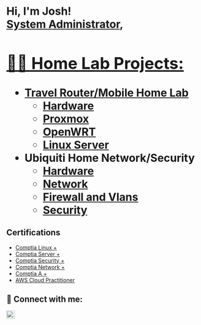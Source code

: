 <h1>Hi, I'm Josh! <br/><a href="https://github.com/JoshChristman">System Administrator</a>, <a href="https://www.linkedin.com/in/joshua-christman-ak//">
<h2>👨‍💻 Home Lab Projects:</h2>

- <b>Travel Router/Mobile Home Lab</b>
  - [Hardware](https://github.com/JoshChristman/MobileHomeLab?tab=readme-ov-file)
  - [Proxmox](https://github.com/JoshChristman/MobileHomeLab?tab=readme-ov-file)
  - [OpenWRT](https://github.com/JoshChristman/MobileHomeLab?tab=readme-ov-file)
  - [Linux Server](https://github.com/JoshChristman/MobileHomeLab?tab=readme-ov-file)
- <b>Ubiquiti Home Network/Security</b>
  - [Hardware](https://github.com/joshmadakor1/Sentinel-Lab)
  - [Network](https://github.com/joshmadakor1/Jwipe.PowerShell)
  - [Firewall and Vlans](https://github.com/joshmadakor1/AD_PS)
  - [Security](https://github.com/joshmadakor1/PowerShell-Integrity-FIM)

<h2>Certifications</h2>

- [Comptia Linux +](https://www.certmetrics.com/comptia/public/verification.aspx?code=CWC2VXQVL79LFS9L)
- [Comptia Server +](https://www.certmetrics.com/comptia/public/verification.aspx?code=K0KVGCJ8BVPPFB97)
- [Comptia Security +](https://www.certmetrics.com/comptia/public/verification.aspx?code=JXPSWNKV3V56VWWB)
- [Comptia Network +](https://www.certmetrics.com/comptia/public/verification.aspx?code=1YBDGV50E4KPVHGQ)
- [Comptia A +](https://www.certmetrics.com/comptia/public/verification.aspx?code=3646TWL83Q3PV35T)
- [AWS Cloud Practitioner](https://cp.certmetrics.com/amazon/en/public/verify/credential/HKTSPSDBFERQQYSG)

<h2> 🤳 Connect with me:</h2>

[<img align="left" alt="Joshchristman | LinkedIn" width="22px" src="https://cdn.jsdelivr.net/npm/simple-icons@v3/icons/linkedin.svg" />][linkedin]

[linkedin]: https://www.linkedin.com/in/joshua-christman-ak/

<!--
**JoshChristman/JoshChristman** is a ✨ _special_ ✨ repository because its `README.md` (this file) appears on your GitHub profile.

Here are some ideas to get you started:

- 🔭 I’m currently working on ...
- 🌱 I’m currently learning ...
- 👯 I’m looking to collaborate on ...
- 🤔 I’m looking for help with ...
- 💬 Ask me about ...
- 📫 How to reach me: ...
- 😄 Pronouns: ...
- ⚡ Fun fact: ...
-->
